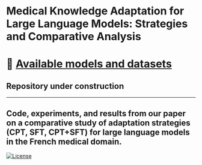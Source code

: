 # Medical Knowledge Adaptation for Large Language Models: Strategies and Comparative Analysis


# 🤗  [Available models and datasets](https://huggingface.co/ik-ram28)

## Repository under construction
---

Code, experiments, and results from our paper on a comparative study of adaptation strategies (CPT, SFT, CPT+SFT) for large language models in the French medical domain.
---


[![License](https://img.shields.io/badge/License-Apache%202.0-blue.svg)](https://www.apache.org/licenses/LICENSE-2.0)



